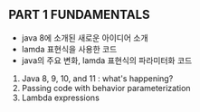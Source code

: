 ## PART 1 FUNDAMENTALS

- java 8에 소개된 새로운 아이디어 소개
- lamda 표현식을 사용한 코드
- java의 주요 변화, lamda 표현식의 파라미터화 코드

1. Java 8, 9, 10, and 11 : what's happening?
2. Passing code with behavior parameterization
3. Lambda expressions

